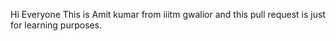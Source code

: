 Hi Everyone
This is Amit kumar from iiitm gwalior and this pull request is just for learning purposes.
